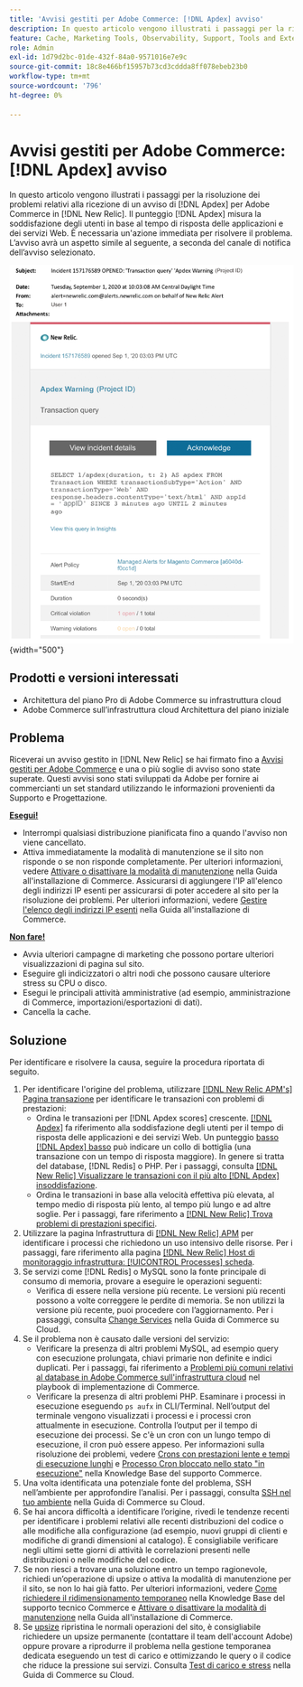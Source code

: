 ```yaml
---
title: 'Avvisi gestiti per Adobe Commerce: [!DNL Apdex] avviso'
description: In questo articolo vengono illustrati i passaggi per la risoluzione dei problemi relativi alla ricezione di un  [!DNL Apdex] avviso di avviso per Adobe Commerce in [!DNL New Relic]. The [!DNL Apdex] score che misura la soddisfazione degli utenti in base al tempo di risposta delle applicazioni e dei servizi Web. È necessaria un'azione immediata per risolvere il problema.
feature: Cache, Marketing Tools, Observability, Support, Tools and External Services
role: Admin
exl-id: 1d79d2bc-01de-432f-84a0-9571016e7e9c
source-git-commit: 18c8e466bf15957b73cd3cddda8ff078ebeb23b0
workflow-type: tm+mt
source-wordcount: '796'
ht-degree: 0%

---
```


# Avvisi gestiti per Adobe Commerce: [!DNL Apdex] avviso

In questo articolo vengono illustrati i passaggi per la risoluzione dei problemi relativi alla ricezione di un avviso di [!DNL Apdex] per Adobe Commerce in [!DNL New Relic]. Il punteggio [!DNL Apdex] misura la soddisfazione degli utenti in base al tempo di risposta delle applicazioni e dei servizi Web. È necessaria un&#39;azione immediata per risolvere il problema. L’avviso avrà un aspetto simile al seguente, a seconda del canale di notifica dell’avviso selezionato.

![avviso di avviso apdex](../../assets/managed-alerts/apdex-warning-magento-managed.png){width="500"}

## Prodotti e versioni interessati

* Architettura del piano Pro di Adobe Commerce su infrastruttura cloud
* Adobe Commerce sull’infrastruttura cloud Architettura del piano iniziale

## Problema

Riceverai un avviso gestito in [!DNL New Relic] se hai firmato fino a [Avvisi gestiti per Adobe Commerce](managed-alerts-for-magento-commerce.md) e una o più soglie di avviso sono state superate. Questi avvisi sono stati sviluppati da Adobe per fornire ai commercianti un set standard utilizzando le informazioni provenienti da Supporto e Progettazione.

<u> **Esegui!** </u>

* Interrompi qualsiasi distribuzione pianificata fino a quando l&#39;avviso non viene cancellato.
* Attiva immediatamente la modalità di manutenzione se il sito non risponde o se non risponde completamente. Per ulteriori informazioni, vedere [Attivare o disattivare la modalità di manutenzione](https://experienceleague.adobe.com/it/docs/commerce-operations/installation-guide/tutorials/maintenance-mode) nella Guida all&#39;installazione di Commerce. Assicurarsi di aggiungere l&#39;IP all&#39;elenco degli indirizzi IP esenti per assicurarsi di poter accedere al sito per la risoluzione dei problemi. Per ulteriori informazioni, vedere [Gestire l&#39;elenco degli indirizzi IP esenti](https://experienceleague.adobe.com/it/docs/commerce-operations/installation-guide/tutorials/maintenance-mode#maintain-the-list-of-exempt-ip-addresses) nella Guida all&#39;installazione di Commerce.

<u>**Non fare!**</u>

* Avvia ulteriori campagne di marketing che possono portare ulteriori visualizzazioni di pagina sul sito.
* Eseguire gli indicizzatori o altri nodi che possono causare ulteriore stress su CPU o disco.
* Esegui le principali attività amministrative (ad esempio, amministrazione di Commerce, importazioni/esportazioni di dati).
* Cancella la cache.

## Soluzione

Per identificare e risolvere la causa, seguire la procedura riportata di seguito.

1. Per identificare l&#39;origine del problema, utilizzare [[!DNL New Relic APM's] Pagina transazione](https://docs.newrelic.com/docs/apm/applications-menu/monitoring/transactions-page-find-specific-performance-problems) per identificare le transazioni con problemi di prestazioni:
   * Ordina le transazioni per [!DNL Apdex scores] crescente. [[!DNL Apdex]](https://docs.newrelic.com/docs/apm/new-relic-apm/apdex/apdex-measure-user-satisfaction) fa riferimento alla soddisfazione degli utenti per il tempo di risposta delle applicazioni e dei servizi Web. Un punteggio [basso [!DNL Apdex] basso](managed-alerts-for-magento-commerce-apdex-warning-alert.md) può indicare un collo di bottiglia (una transazione con un tempo di risposta maggiore). In genere si tratta del database, [!DNL Redis] o PHP. Per i passaggi, consulta [[!DNL New Relic] Visualizzare le transazioni con il più alto [!DNL Apdex] insoddisfazione](https://docs.newrelic.com/docs/apm/new-relic-apm/apdex/view-your-apdex-score#apdex-dissat).
   * Ordina le transazioni in base alla velocità effettiva più elevata, al tempo medio di risposta più lento, al tempo più lungo e ad altre soglie. Per i passaggi, fare riferimento a [[!DNL New Relic] Trova problemi di prestazioni specifici](https://docs.newrelic.com/docs/apm/applications-menu/monitoring/transactions-page-find-specific-performance-problems).
1. Utilizzare la pagina Infrastruttura di [[!DNL New Relic] APM](https://docs.newrelic.com/docs/infrastructure/infrastructure-ui-pages/infra-hosts-ui-page/) per identificare i processi che richiedono un uso intensivo delle risorse. Per i passaggi, fare riferimento alla pagina [[!DNL New Relic] Host di monitoraggio infrastruttura: [!UICONTROL Processes] scheda](https://docs.newrelic.com/docs/infrastructure/infrastructure-ui-pages/infra-hosts-ui-page/#processes).
1. Se servizi come [!DNL Redis] o MySQL sono la fonte principale di consumo di memoria, provare a eseguire le operazioni seguenti:
   * Verifica di essere nella versione più recente. Le versioni più recenti possono a volte correggere le perdite di memoria. Se non utilizzi la versione più recente, puoi procedere con l’aggiornamento. Per i passaggi, consulta [Change Services](https://experienceleague.adobe.com/docs/commerce-cloud-service/user-guide/configure/service/services-yaml.html?lang=it) nella Guida di Commerce su Cloud.
1. Se il problema non è causato dalle versioni del servizio:
   * Verificare la presenza di altri problemi MySQL, ad esempio query con esecuzione prolungata, chiavi primarie non definite e indici duplicati. Per i passaggi, fai riferimento a [Problemi più comuni relativi al database in Adobe Commerce sull&#39;infrastruttura cloud](https://experienceleague.adobe.com/docs/commerce-operations/implementation-playbook/best-practices/maintenance/resolve-database-performance-issues.html?lang=it) nel playbook di implementazione di Commerce.
   * Verificare la presenza di altri problemi PHP. Esaminare i processi in esecuzione eseguendo `ps aufx` in CLI/Terminal. Nell’output del terminale vengono visualizzati i processi e i processi cron attualmente in esecuzione. Controlla l’output per il tempo di esecuzione dei processi. Se c&#39;è un cron con un lungo tempo di esecuzione, il cron può essere appeso. Per informazioni sulla risoluzione dei problemi, vedere [Crons con prestazioni lente e tempi di esecuzione lunghi](https://experienceleague.adobe.com/it/docs/commerce-knowledge-base/kb/troubleshooting/miscellaneous/slow-performance-slow-and-long-running-crons) e [Processo Cron bloccato nello stato &quot;in esecuzione&quot;](https://experienceleague.adobe.com/it/docs/commerce-knowledge-base/kb/troubleshooting/miscellaneous/cron-job-is-stuck-in-running-status) nella Knowledge Base del supporto Commerce.
1. Una volta identificata una potenziale fonte del problema, SSH nell’ambiente per approfondire l’analisi. Per i passaggi, consulta [SSH nel tuo ambiente](https://experienceleague.adobe.com/it/docs/commerce-cloud-service/user-guide/develop/secure-connections#ssh) nella Guida di Commerce su Cloud.
1. Se hai ancora difficoltà a identificare l’origine, rivedi le tendenze recenti per identificare i problemi relativi alle recenti distribuzioni del codice o alle modifiche alla configurazione (ad esempio, nuovi gruppi di clienti e modifiche di grandi dimensioni al catalogo). È consigliabile verificare negli ultimi sette giorni di attività le correlazioni presenti nelle distribuzioni o nelle modifiche del codice.
1. Se non riesci a trovare una soluzione entro un tempo ragionevole, richiedi un’operazione di upsize o attiva la modalità di manutenzione per il sito, se non lo hai già fatto. Per ulteriori informazioni, vedere [Come richiedere il ridimensionamento temporaneo](https://experienceleague.adobe.com/it/docs/commerce-knowledge-base/kb/how-to/how-to-request-temporary-magento-upsize) nella Knowledge Base del supporto tecnico Commerce e [Attivare o disattivare la modalità di manutenzione](https://experienceleague.adobe.com/it/docs/commerce-operations/installation-guide/tutorials/maintenance-mode) nella Guida all&#39;installazione di Commerce.
1. Se [upsize](https://experienceleague.adobe.com/it/docs/commerce-knowledge-base/kb/how-to/how-to-request-temporary-magento-upsize) ripristina le normali operazioni del sito, è consigliabile richiedere un upsize permanente (contattare il team dell&#39;account Adobe) oppure provare a riprodurre il problema nella gestione temporanea dedicata eseguendo un test di carico e ottimizzando le query o il codice che riduce la pressione sui servizi. Consulta [Test di carico e stress](https://experienceleague.adobe.com/it/docs/commerce-cloud-service/user-guide/develop/test/staging-and-production#load-and-stress-testing) nella Guida di Commerce su Cloud.
